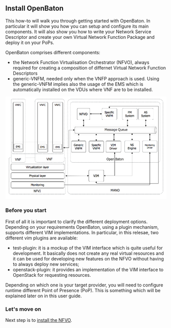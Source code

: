 ## Install OpenBaton

This how-to will walk you through getting started with OpenBaton. In particular it will show you how you can setup and configure its main components. It will also show you how to write your Network Service Descriptor and create your own Virtual Network Function Package and deploy it on your PoPs. 

OpenBaton comprises different components:

* the Network Function Virtualisation Orchestrator (NFVO), always required for creating a composition of differnet Virtual Network Function Descriptors
* generic-VNFM, needed only when the VNFP approach is used. Using the generic-VNFM implies also the usage of the EMS which is automatically installed on the VDUs where VNF are to be installed. 

![Setup architecture][install-architecture]


### Before you start 

First of all it is important to clarify the different deployment options. Depending on your requirements OpenBaton, using a plugin mechanism, supports different VIM implementations. In particular, in this relesae, two different vim plugins are available: 

* test-plugin: it is a mockup of the VIM interface which is quite useful for development. It basically does not create any real virtual resources and it can be used for developing new features on the NFVO without having to always deploy new services;
* openstack-plugin: it provides an implementation of the VIM interface to OpenStack for requesting resources. 

Depending on which one is your target provider, you will need to configure runtime different Point of Presence (PoP). This is something which will be explained later on in this user guide. 

### Let's move on

Next step is to [install the NFVO][nfvo-installation].

[nfvo-installation]:nfvo-installation
[install-architecture]:images/install-architecture-rel.2.png

<!---
 Script for open external links in a new tab
-->
<script type="text/javascript" charset="utf-8">
      // Creating custom :external selector
      $.expr[':'].external = function(obj){
          return !obj.href.match(/^mailto\:/)
                  && (obj.hostname != location.hostname);
      };
      $(function(){
        $('a:external').addClass('external');
        $(".external").attr('target','_blank');
      })
</script>
